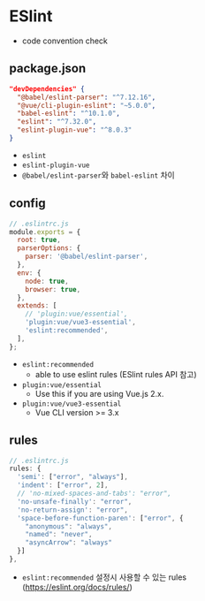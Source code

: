 # ESlint

- code convention check

## package.json

```json
"devDependencies" {
  "@babel/eslint-parser": "^7.12.16",
  "@vue/cli-plugin-eslint": "~5.0.0",
  "babel-eslint": "^10.1.0",
  "eslint": "^7.32.0",
  "eslint-plugin-vue": "^8.0.3"
}
```
- `eslint`
- `eslint-plugin-vue`
- `@babel/eslint-parser`와 `babel-eslint` 차이

## config

```js
// .eslintrc.js
module.exports = {
  root: true,
  parserOptions: {
    parser: '@babel/eslint-parser',
  },
  env: {
    node: true,
    browser: true,
  },
  extends: [
    // 'plugin:vue/essential',
    'plugin:vue/vue3-essential',
    'eslint:recommended',
  ],
};
```
- `eslint:recommended`
  - able to use eslint rules (ESlint rules API 참고)
- `plugin:vue/essential`
  - Use this if you are using Vue.js 2.x.
- `plugin:vue/vue3-essential`
  - Vue CLI version >= 3.x 

## rules

```js
// .eslintrc.js
rules: {
  'semi': ["error", "always"],
  'indent': ["error", 2],
  // 'no-mixed-spaces-and-tabs': "error",
  'no-unsafe-finally': "error",
  'no-return-assign': "error",
  'space-before-function-paren': ["error", {
    "anonymous": "always", 
    "named": "never", 
    "asyncArrow": "always"
  }]
},
```
- `eslint:recommended` 설정시 사용할 수 있는 rules (https://eslint.org/docs/rules/)